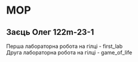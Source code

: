 # MOP
## Заєць Олег 122m-23-1<br>
Перша лабораторна робота на гілці - first_lab <br>
Друга лабораторна робота на гілці - game_of_life
